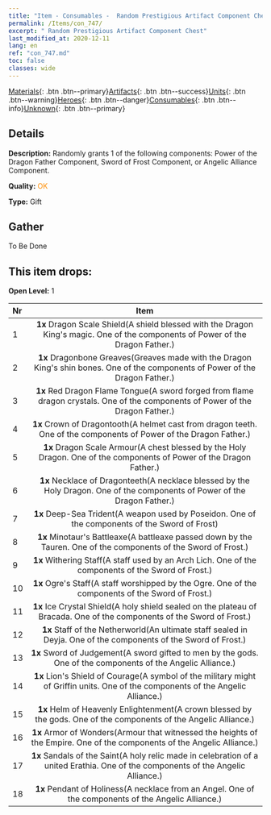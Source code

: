 ```yaml
---
title: "Item - Consumables -  Random Prestigious Artifact Component Chest"
permalink: /Items/con_747/
excerpt: " Random Prestigious Artifact Component Chest"
last_modified_at: 2020-12-11
lang: en
ref: "con_747.md"
toc: false
classes: wide
---
```

 [Materials](/Items/){: .btn .btn--primary}[Artifacts](/Items/Artifacts/){: .btn .btn--success}[Units](/Items/Units/){: .btn .btn--warning}[Heroes](/Items/Heroes/){: .btn .btn--danger}[Consumables](/Items/Consumables/){: .btn .btn--info}[Unknown](/Items/Unknown/){: .btn .btn--primary}

## Details
 **Description:** Randomly grants 1 of the following components: Power of the Dragon Father Component, Sword of Frost Component, or Angelic Alliance Component.

 **Quality:** <span style="color: #FF8C00">OK</span>

 **Type:** Gift

## Gather

  To Be Done

## This item drops:

 **Open Level:** 1

  | Nr |      Item    |
  |:---|:------------:|
  | 1 |  **1x** Dragon Scale Shield(A shield blessed with the Dragon King's magic. One of the components of Power of the Dragon Father.) | 
  | 2 |  **1x** Dragonbone Greaves(Greaves made with the Dragon King's shin bones. One of the components of Power of the Dragon Father.) | 
  | 3 |  **1x** Red Dragon Flame Tongue(A sword forged from flame dragon crystals. One of the components of Power of the Dragon Father.) | 
  | 4 |  **1x** Crown of Dragontooth(A helmet cast from dragon teeth. One of the components of Power of the Dragon Father.) | 
  | 5 |  **1x** Dragon Scale Armour(A chest blessed by the Holy Dragon. One of the components of Power of the Dragon Father.) | 
  | 6 |  **1x** Necklace of Dragonteeth(A necklace blessed by the Holy Dragon. One of the components of Power of the Dragon Father.) | 
  | 7 |  **1x** Deep-Sea Trident(A weapon used by Poseidon. One of the components of the Sword of Frost) | 
  | 8 |  **1x** Minotaur's Battleaxe(A battleaxe passed down by the Tauren. One of the components of the Sword of Frost.) | 
  | 9 |  **1x** Withering Staff(A staff used by an Arch Lich. One of the components of the Sword of Frost.) | 
  | 10 |  **1x** Ogre's Staff(A staff worshipped by the Ogre. One of the components of the Sword of Frost.) | 
  | 11 |  **1x** Ice Crystal Shield(A holy shield sealed on the plateau of Bracada. One of the components of the Sword of Frost.) | 
  | 12 |  **1x** Staff of the Netherworld(An ultimate staff sealed in Deyja. One of the components of the Sword of Frost.) | 
  | 13 |  **1x** Sword of Judgement(A sword gifted to men by the gods. One of the components of the Angelic Alliance.) | 
  | 14 |  **1x** Lion's Shield of Courage(A symbol of the military might of Griffin units. One of the components of the Angelic Alliance.) | 
  | 15 |  **1x** Helm of Heavenly Enlightenment(A crown blessed by the gods. One of the components of the Angelic Alliance.) | 
  | 16 |  **1x** Armor of Wonders(Armour that witnessed the heights of the Empire. One of the components of the Angelic Alliance.) | 
  | 17 |  **1x** Sandals of the Saint(A holy relic made in celebration of a united Erathia. One of the components of the Angelic Alliance.) | 
  | 18 |  **1x** Pendant of Holiness(A necklace from an Angel. One of the components of the Angelic Alliance.) | 
